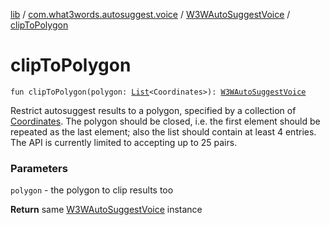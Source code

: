 [lib](../../index.md) / [com.what3words.autosuggest.voice](../index.md) / [W3WAutoSuggestVoice](index.md) / [clipToPolygon](./clip-to-polygon.md)

# clipToPolygon

`fun clipToPolygon(polygon: `[`List`](https://kotlinlang.org/api/latest/jvm/stdlib/kotlin.collections/-list/index.html)`<Coordinates>): `[`W3WAutoSuggestVoice`](index.md)

Restrict autosuggest results to a polygon, specified by a collection of [Coordinates](#). The polygon should be closed,
i.e. the first element should be repeated as the last element; also the list should contain at least 4 entries. The API is currently limited to
accepting up to 25 pairs.

### Parameters

`polygon` - the polygon to clip results too

**Return**
same [W3WAutoSuggestVoice](index.md) instance

